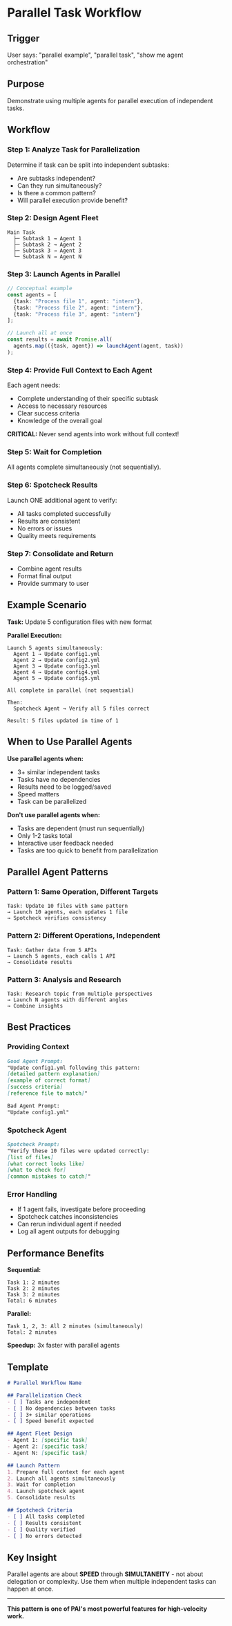 # Parallel Task Workflow

## Trigger
User says: "parallel example", "parallel task", "show me agent orchestration"

## Purpose
Demonstrate using multiple agents for parallel execution of independent tasks.

## Workflow

### Step 1: Analyze Task for Parallelization
Determine if task can be split into independent subtasks:
- Are subtasks independent?
- Can they run simultaneously?
- Is there a common pattern?
- Will parallel execution provide benefit?

### Step 2: Design Agent Fleet
```
Main Task
  ├─ Subtask 1 → Agent 1
  ├─ Subtask 2 → Agent 2
  ├─ Subtask 3 → Agent 3
  └─ Subtask N → Agent N
```

### Step 3: Launch Agents in Parallel
```typescript
// Conceptual example
const agents = [
  {task: "Process file 1", agent: "intern"},
  {task: "Process file 2", agent: "intern"},
  {task: "Process file 3", agent: "intern"}
];

// Launch all at once
const results = await Promise.all(
  agents.map(({task, agent}) => launchAgent(agent, task))
);
```

### Step 4: Provide Full Context to Each Agent
Each agent needs:
- Complete understanding of their specific subtask
- Access to necessary resources
- Clear success criteria
- Knowledge of the overall goal

**CRITICAL:** Never send agents into work without full context!

### Step 5: Wait for Completion
All agents complete simultaneously (not sequentially).

### Step 6: Spotcheck Results
Launch ONE additional agent to verify:
- All tasks completed successfully
- Results are consistent
- No errors or issues
- Quality meets requirements

### Step 7: Consolidate and Return
- Combine agent results
- Format final output
- Provide summary to user

## Example Scenario

**Task:** Update 5 configuration files with new format

**Parallel Execution:**
```
Launch 5 agents simultaneously:
  Agent 1 → Update config1.yml
  Agent 2 → Update config2.yml
  Agent 3 → Update config3.yml
  Agent 4 → Update config4.yml
  Agent 5 → Update config5.yml

All complete in parallel (not sequential)

Then:
  Spotcheck Agent → Verify all 5 files correct

Result: 5 files updated in time of 1
```

## When to Use Parallel Agents

**Use parallel agents when:**
- 3+ similar independent tasks
- Tasks have no dependencies
- Results need to be logged/saved
- Speed matters
- Task can be parallelized

**Don't use parallel agents when:**
- Tasks are dependent (must run sequentially)
- Only 1-2 tasks total
- Interactive user feedback needed
- Tasks are too quick to benefit from parallelization

## Parallel Agent Patterns

### Pattern 1: Same Operation, Different Targets
```
Task: Update 10 files with same pattern
→ Launch 10 agents, each updates 1 file
→ Spotcheck verifies consistency
```

### Pattern 2: Different Operations, Independent
```
Task: Gather data from 5 APIs
→ Launch 5 agents, each calls 1 API
→ Consolidate results
```

### Pattern 3: Analysis and Research
```
Task: Research topic from multiple perspectives
→ Launch N agents with different angles
→ Combine insights
```

## Best Practices

### Providing Context
```markdown
Good Agent Prompt:
"Update config1.yml following this pattern:
[detailed pattern explanation]
[example of correct format]
[success criteria]
[reference file to match]"

Bad Agent Prompt:
"Update config1.yml"
```

### Spotcheck Agent
```markdown
Spotcheck Prompt:
"Verify these 10 files were updated correctly:
[list of files]
[what correct looks like]
[what to check for]
[common mistakes to catch]"
```

### Error Handling
- If 1 agent fails, investigate before proceeding
- Spotcheck catches inconsistencies
- Can rerun individual agent if needed
- Log all agent outputs for debugging

## Performance Benefits

**Sequential:**
```
Task 1: 2 minutes
Task 2: 2 minutes
Task 3: 2 minutes
Total: 6 minutes
```

**Parallel:**
```
Task 1, 2, 3: All 2 minutes (simultaneously)
Total: 2 minutes
```

**Speedup:** 3x faster with parallel agents

## Template

```markdown
# Parallel Workflow Name

## Parallelization Check
- [ ] Tasks are independent
- [ ] No dependencies between tasks
- [ ] 3+ similar operations
- [ ] Speed benefit expected

## Agent Fleet Design
- Agent 1: [specific task]
- Agent 2: [specific task]
- Agent N: [specific task]

## Launch Pattern
1. Prepare full context for each agent
2. Launch all agents simultaneously
3. Wait for completion
4. Launch spotcheck agent
5. Consolidate results

## Spotcheck Criteria
- [ ] All tasks completed
- [ ] Results consistent
- [ ] Quality verified
- [ ] No errors detected
```

## Key Insight
Parallel agents are about **SPEED** through **SIMULTANEITY** - not about delegation or complexity. Use them when multiple independent tasks can happen at once.

---

**This pattern is one of PAI's most powerful features for high-velocity work.**
